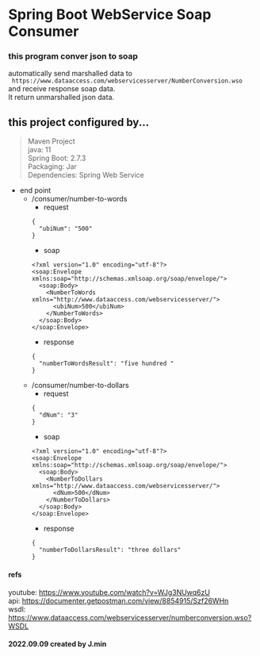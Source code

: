 # Spring Boot WebService Soap Consumer   

  ### this program conver json to soap   
  automatically send marshalled data to   
  ``` https://www.dataaccess.com/webservicesserver/NumberConversion.wso```   
  and receive response soap data.   
  It return unmarshalled json data.   
   
   
## this project configured by...
> Maven Project   
> java: 11   
> Spring Boot: 2.7.3   
> Packaging: Jar   
> Dependencies: Spring Web Service   
   


- end point   
  - /consumer/number-to-words 
    - request  
    ```   
    {   
      "ubiNum": "500"   
    }
    ```
    - soap
    ```
    <?xml version="1.0" encoding="utf-8"?>
    <soap:Envelope xmlns:soap="http://schemas.xmlsoap.org/soap/envelope/">
      <soap:Body>
        <NumberToWords xmlns="http://www.dataaccess.com/webservicesserver/">
          <ubiNum>500</ubiNum>
        </NumberToWords>
      </soap:Body>
    </soap:Envelope>
    ```
    - response
    ```   
    {
      "numberToWordsResult": "five hundred "
    }

  - /consumer/number-to-dollars   
    - request
    ```   
    {   
      "dNum": "3"   
    }
    ```
    - soap
    ```
    <?xml version="1.0" encoding="utf-8"?>
    <soap:Envelope xmlns:soap="http://schemas.xmlsoap.org/soap/envelope/">
      <soap:Body>
        <NumberToDollars xmlns="http://www.dataaccess.com/webservicesserver/">
          <dNum>500</dNum>
        </NumberToDollars>
      </soap:Body>
    </soap:Envelope>
    ```
    - response
    ```   
    {
      "numberToDollarsResult": "three dollars"
    }
    ```

#### refs   
  youtube: <https://www.youtube.com/watch?v=WJg3NUwq6zU>   
  api: <https://documenter.getpostman.com/view/8854915/Szf26WHn>   
  wsdl: <https://www.dataaccess.com/webservicesserver/numberconversion.wso?WSDL>   
   
#### 2022.09.09 created by J.min